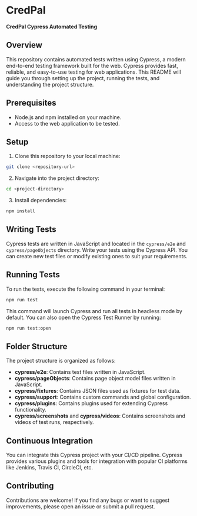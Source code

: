 # CredPal

**CredPal Cypress Automated Testing**

## Overview
This repository contains automated tests written using Cypress, a modern end-to-end testing framework built for the web. Cypress provides fast, reliable, and easy-to-use testing for web applications. This README will guide you through setting up the project, running the tests, and understanding the project structure.

## Prerequisites
- Node.js and npm installed on your machine.
- Access to the web application to be tested.

## Setup
1. Clone this repository to your local machine:

```bash
git clone <repository-url>
```

2. Navigate into the project directory:

```bash
cd <project-directory>
```

3. Install dependencies:

```bash
npm install
```

## Writing Tests
Cypress tests are written in JavaScript and located in the `cypress/e2e` and `cypress/pageObjects` directory. Write your tests using the Cypress API. You can create new test files or modify existing ones to suit your requirements.

## Running Tests
To run the tests, execute the following command in your terminal:

```bash
npm run test
```

This command will launch Cypress and run all tests in headless mode by default. You can also open the Cypress Test Runner by running:

```bash
npm run test:open
```

## Folder Structure
The project structure is organized as follows:

- **cypress/e2e**: Contains test files written in JavaScript.
- **cypress/pageObjects**: Contains page object model files written in JavaScript.
- **cypress/fixtures**: Contains JSON files used as fixtures for test data.
- **cypress/support**: Contains custom commands and global configuration.
- **cypress/plugins**: Contains plugins used for extending Cypress functionality.
- **cypress/screenshots** and **cypress/videos**: Contains screenshots and videos of test runs, respectively.

## Continuous Integration
You can integrate this Cypress project with your CI/CD pipeline. Cypress provides various plugins and tools for integration with popular CI platforms like Jenkins, Travis CI, CircleCI, etc.

## Contributing
Contributions are welcome! If you find any bugs or want to suggest improvements, please open an issue or submit a pull request.
